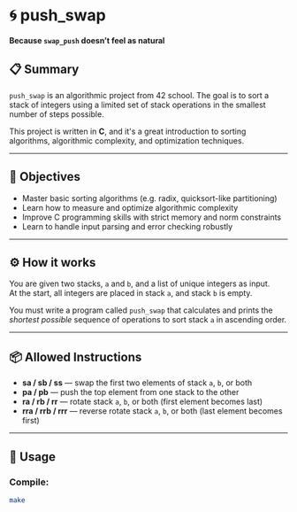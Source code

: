 # 🌀 push_swap  
**Because `swap_push` doesn’t feel as natural**

## 📋 Summary

`push_swap` is an algorithmic project from 42 school. The goal is to sort a stack of integers using a limited set of stack operations in the smallest number of steps possible.

This project is written in **C**, and it's a great introduction to sorting algorithms, algorithmic complexity, and optimization techniques.

---

## 🧠 Objectives

- Master basic sorting algorithms (e.g. radix, quicksort-like partitioning)
- Learn how to measure and optimize algorithmic complexity
- Improve C programming skills with strict memory and norm constraints
- Learn to handle input parsing and error checking robustly

---

## ⚙️ How it works

You are given two stacks, `a` and `b`, and a list of unique integers as input.  
At the start, all integers are placed in stack `a`, and stack `b` is empty.

You must write a program called `push_swap` that calculates and prints the *shortest possible* sequence of operations to sort stack `a` in ascending order.

---

## 📦 Allowed Instructions

- **sa / sb / ss** — swap the first two elements of stack `a`, `b`, or both
- **pa / pb** — push the top element from one stack to the other
- **ra / rb / rr** — rotate stack `a`, `b`, or both (first element becomes last)
- **rra / rrb / rrr** — reverse rotate stack `a`, `b`, or both (last element becomes first)

---

## 📌 Usage

### Compile:

```bash
make
